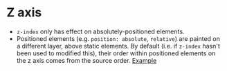 # Z axis

* `z-index` only has effect on absolutely-positioned elements.
* Positioned elements (e.g. `position: absolute`, `relative`) are painted on a different layer, above static elements. By default (i.e. if `z-index` hasn't been used to modified this), their order within positioned elements on the z axis comes from the source order. [Example](./../../code_examples/2019/0905CID_Modal-and-dropdown-positioning-and-z-index)
